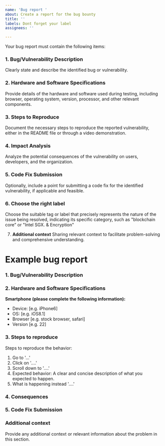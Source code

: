 ```yaml
---
name: 'Bug report '
about: Create a report for the bug bounty
title: ''
labels: Dont forget your label
assignees: ''

---
```


Your bug report must contain the following items:

### 1. **Bug/Vulnerability Description** 
Clearly state and describe the identified bug or vulnerability.

### 2. **Hardware and Software Specifications** 
Provide details of the hardware and software used during testing, including browser, operating system, version, processor, and other relevant components.

### 3. **Steps to Reproduce** 
Document the necessary steps to reproduce the reported vulnerability, either in the README file or through a video demonstration.

### 4. **Impact Analysis** 
Analyze the potential consequences of the vulnerability on users, developers, and the organization.

### 5. **Code Fix Submission** 
Optionally, include a point for submitting a code fix for the identified vulnerability, if applicable and feasible.

### 6. **Choose the right label** 
Choose the suitable tag or label that precisely represents the nature of the issue being resolved, indicating its specific category, such as "blockchain core" or "Intel SGX. & Encryption"

7. **Additional context** 
Sharing relevant context to facilitate problem-solving and comprehensive understanding.

# Example bug report
### **1. Bug/Vulnerability Description**
### **2. Hardware and Software Specifications**
**Smartphone (please complete the following information):**
 - Device: [e.g. iPhone6]
 - OS: [e.g. iOS8.1]
 - Browser [e.g. stock browser, safari]
 - Version [e.g. 22]

### **3. Steps to reproduce**
Steps to reproduce the behavior:
1. Go to '...'
2. Click on '....'
3. Scroll down to '....'
4. Expected behavior: A clear and concise description of what you expected to happen.
5. What is happening instead '....'

### **4. Consequences**
### **5. Code Fix Submission**

### **Additional context**
Provide any additional context or relevant information about the problem in this section.
